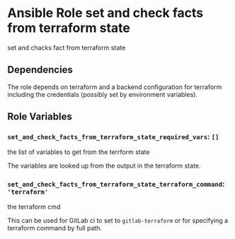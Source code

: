 # Ansible Role set and check facts from terraform state

set and chacks fact from terraform state

## Dependencies

The role depends on terraform and a backend configuration for terraform including the credentials (possibly set by environment variables).

## Role Variables

### `set_and_check_facts_from_terraform_state_required_vars`: `[]`

the list of variables to get from the terrform state

The variables are looked up from the output in the terraform state.

### `set_and_check_facts_from_terraform_state_terraform_command`: `'terraform'`

the terraform cmd

This can be used for GitLab ci to set to `gitlab-terraform` or for specifying a terraform command by full path.
